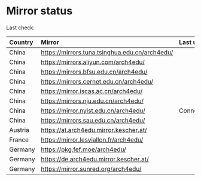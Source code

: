 <script src="./time.js"></script>
# Mirror status
Last check: <script type="text/javascript">localize(1721525853.421422);</script>

|Country|Mirror|Last update|
|:------|:-----|:----------|
|China|https://mirrors.tuna.tsinghua.edu.cn/arch4edu/|<script type="text/javascript">localize(1721500695);</script>|
|China|https://mirrors.aliyun.com/arch4edu/|<script type="text/javascript">localize(1721500695);</script>|
|China|https://mirrors.bfsu.edu.cn/arch4edu/|<script type="text/javascript">localize(1721500695);</script>|
|China|https://mirrors.cernet.edu.cn/arch4edu/|<script type="text/javascript">localize(1721500695);</script>|
|China|https://mirror.iscas.ac.cn/arch4edu/|<script type="text/javascript">localize(1721500695);</script>|
|China|https://mirrors.nju.edu.cn/arch4edu/|<script type="text/javascript">localize(1721414002);</script>|
|China|https://mirror.nyist.edu.cn/arch4edu/|ConnectionError|
|China|https://mirrors.sau.edu.cn/arch4edu/|<script type="text/javascript">localize(1721500695);</script>|
|Austria|https://at.arch4edu.mirror.kescher.at/|<script type="text/javascript">localize(1721500695);</script>|
|France|https://mirror.lesviallon.fr/arch4edu/|<script type="text/javascript">localize(1721500695);</script>|
|Germany|https://pkg.fef.moe/arch4edu/|<script type="text/javascript">localize(1721500695);</script>|
|Germany|https://de.arch4edu.mirror.kescher.at/|<script type="text/javascript">localize(1721500695);</script>|
|Germany|https://mirror.sunred.org/arch4edu/|<script type="text/javascript">localize(1721500695);</script>|

<script src="./tablefilter/tablefilter.js"></script>
<script src="./table.js"></script>